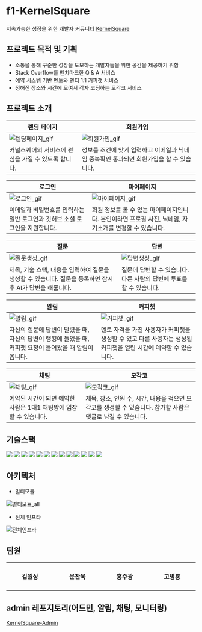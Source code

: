 # f1-KernelSquare
지속가능한 성장을 위한 개발자 커뮤니티 [KernelSquare](https://kernelsquare.live)

## 프로젝트 목적 및 기획
- 소통을 통해 꾸준한 성장을 도모하는 개발자들을 위한 공간을 제공하기 위함
- Stack Overflow를 벤치마크한 Q & A 서비스
- 예약 시스템 기반 멘토와 멘티 1:1 커피챗 서비스
- 정해진 장소와 시간에 모여서 각자 코딩하는 모각코 서비스

## 프로젝트 소개
| 렌딩 페이지 | 회원가입 |
| --- | --- |
| ![렌딩페이지_gif](https://github.com/Kernel360/f1-KernelSquare-backend/assets/97713997/2c1f91e7-e9a3-4449-94ef-10467a52d06e) | ![회원가입_gif](https://github.com/Kernel360/f1-KernelSquare-backend/assets/97713997/cdce8833-d566-4f7d-84f1-b02a2f8fe641) |
| 커널스퀘어의 서비스에 관심을 가질 수 있도록 합니다. | 정보를 조건에 맞게 입력하고 이메일과 닉네임 중복확인 통과되면 회원가입을 할 수 있습니다. |

| 로그인 | 마이페이지 |
| --- | --- |
| ![로그인_gif](https://github.com/Kernel360/f1-KernelSquare-backend/assets/97713997/49d75024-d7b7-4be1-a9b7-9ea541d8a886) | ![마이페이지_gif](https://github.com/Kernel360/f1-KernelSquare-backend/assets/97713997/bb93e5aa-aafa-4866-ae06-2fc6fad5b8f7) |
| 이메일과 비밀번호를 입력하는 일반 로그인과 깃허브 소셜 로그인을 지원합니다. | 회원 정보를 볼 수 있는 마이페이지입니다. 본인이라면 프로필 사진, 닉네임, 자기소개를 변경할 수 있습니다. |

| 질문 | 답변 |
| --- | --- |
| ![질문생성_gif](https://github.com/Kernel360/f1-KernelSquare-backend/assets/97713997/2250e06d-f807-408d-ad82-11808da768bc) | ![답변생성_gif](https://github.com/Kernel360/f1-KernelSquare-backend/assets/97713997/312a3e79-194e-453b-a38f-07c19dd5b90a) |
| 제목, 기술 스택, 내용을 입력하여 질문을 생성할 수 있습니다. 질문을 등록하면 잠시 후 AI가 답변을 해줍니다. | 질문에 답변할 수 있습니다. 다른 사람의 답변에 투표를 할 수 있습니다. |

| 알림 | 커피챗 |
| --- | --- |
| ![알림_gif](https://github.com/Kernel360/f1-KernelSquare-backend/assets/97713997/02fbe714-0fbd-4cf6-b6fa-fa7d65e6d842) | ![커피챗_gif](https://github.com/Kernel360/f1-KernelSquare-backend/assets/97713997/6b7b28c0-1f33-4450-8865-91e3b627d387) |
| 자신의 질문에 답변이 달렸을 때, 자신의 답변이 랭킹에 들었을 때, 커피챗 요청이 들어왔을 때 알림이 옵니다. | 멘토 자격을 가진 사용자가 커피챗을 생성할 수 있고 다른 사용자는 생성된 커피챗을 열린 시간에 예약할 수 있습니다. |

| 채팅 | 모각코 |
| --- | --- |
| ![채팅_gif](https://github.com/Kernel360/f1-KernelSquare-backend/assets/97713997/c7c13359-b8d4-4a11-800b-105de5403fa8) | ![모각코_gif](https://github.com/Kernel360/f1-KernelSquare-backend/assets/97713997/56c529b2-1b8b-42f6-a4f5-6d396d66ffa6) |
| 예약된 시간이 되면 예약한 사람은 1대1 채팅방에 입장할 수 있습니다. | 제목, 장소, 인원 수, 시간, 내용을 적으면 모각코를 생성할 수 있습니다. 참가할 사람은 댓글로 남길 수 있습니다. |

## 기술스택
<div>
  <img src="https://img.shields.io/badge/openjdk-437291?style=flat&logo=openjdk&logoColor=white"/>
  <img src="https://img.shields.io/badge/springboot-6DB33F?style=flat&logo=springboot&logoColor=white"/>
  <img src="https://img.shields.io/badge/mysql-4479A1?style=flat&logo=mysql&logoColor=white"/>
  <img src="https://img.shields.io/badge/redis-DC382D?style=flat&logo=redis&logoColor=white"/>
  <img src="https://img.shields.io/badge/flyway-CC0200?style=flat&logo=flyway&logoColor=white"/>
  <img src="https://img.shields.io/badge/amazons3-569A31?style=flat&logo=amazons3&logoColor=white"/>
  <img src="https://img.shields.io/badge/mongodb-47A248?style=flat&logo=mongodb&logoColor=white"/>
  <img src="https://img.shields.io/badge/apachekafka-231F20?style=flat&logo=apachekafka&logoColor=white"/>
  <img src="https://img.shields.io/badge/amazonec2-FF9900?style=flat&logo=amazonec2&logoColor=white" />
  <img src="https://img.shields.io/badge/docker-2496ED?style=flat&logo=docker&logoColor=white"/>
  <img src="https://img.shields.io/badge/githubactions-2088FF?style=flat&logo=githubactions&logoColor=white"/>
  <img src="https://img.shields.io/badge/prometheus-E6522C?style=flat&logo=prometheus&logoColor=white"/>
  <img src="https://img.shields.io/badge/grafana-F46800?style=flat&logo=grafana&logoColor=white"/>
</div>


## 아키텍처
- 멀티모듈

![멀티모듈_all](https://github.com/Kernel360/f1-KernelSquare-backend/assets/97713997/2536ac8b-80d3-47c5-92f4-5e550a25a4cd)



- 전체 인프라

![전체인프라](https://github.com/Kernel360/f1-KernelSquare-backend/assets/97713997/8bdc7830-58ca-454d-b2c6-e59d559ff785)

## 팀원
<table>
  <tr>
    <td align="center" width="120px">
<!--       <a href="">  
        <img src="" alt="" />
      </a> -->
      <h4>김원상</h2>
    </td>
   <td align="center" width="120px">
      <h4>문찬욱</h2>
    </td>
    <td align="center" width="120px">
      <h4>홍주광</h2>
    </td>
    <td align="center" width="120px">
      <h4>고병룡</h2>
    </td>
  </tr>
</table>

## admin 레포지토리(어드민, 알림, 채팅, 모니터링)
[KernelSquare-Admin](https://github.com/Kernel360/f1-KernelSquare-admin-backend)
